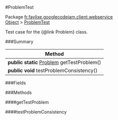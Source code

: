 #ProblemTest

Package [fr.faylixe.googlecodejam.client.webservice](https://github.com/Faylixe/googlecodejam-client/blob/master/fr/faylixe/googlecodejam/client/webservice)<br>
[Object]() > [ProblemTest](https://github.com/Faylixe/googlecodejam-client/blob/master/javadoc/fr/faylixe/googlecodejam/client/webservice/ProblemTest.md)

Test case for the {@link Problem} class.

###Summary


| Method |
| --- |
| **public static** [Problem](https://github.com/Faylixe/googlecodejam-client/blob/master/javadoc/fr/faylixe/googlecodejam/client/webservice/Problem.md) getTestProblem() |
| **public** **void** testProblemConsistency() |

###Fields


###Methods

####getTestProblem


####testProblemConsistency



